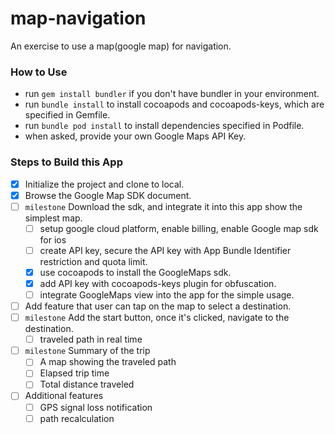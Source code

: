 # map-navigation
An exercise to use a map(google map) for navigation. 

### How to Use
- run `gem install bundler` if you don't have bundler in your environment.
- run `bundle install` to install cocoapods and cocoapods-keys, which are specified in Gemfile.
- run `bundle pod install` to install dependencies specified in Podfile.
- when asked, provide your own Google Maps API Key.


### Steps to Build this App
- [X] Initialize the project and clone to local.
- [X] Browse the Google Map SDK document.
- [ ] `milestone` Download the sdk, and integrate it into this app show the simplest map. 
    - [ ] setup google cloud platform, enable billing, enable Google map sdk for ios
    - [ ] create API key, secure the API key with App Bundle Identifier restriction and quota limit.
    - [X] use cocoapods to install the GoogleMaps sdk.
    - [X] add API key with cocoapods-keys plugin for obfuscation.
    - [ ] integrate GoogleMaps view into the app for the simple usage.
    
- [ ] Add feature that user can tap on the map to select a destination.
- [ ] `milestone` Add the start button, once it's clicked, navigate to the destination. 
    - [ ] traveled path in real time
- [ ] `milestone` Summary of the trip
    - [ ] A map showing the traveled path
    - [ ] Elapsed trip time
    - [ ] Total distance traveled

- [ ] Additional features
    - [ ] GPS signal loss notification
    - [ ] path recalculation
